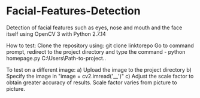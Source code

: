 # Facial-Features-Detection
Detection of facial features such as eyes, nose and mouth and the face itself using OpenCV 3 with Python 2.7.14

How to test:
Clone the repository using: git clone linktorepo
Go to command prompt, redirect to the project directory and type the command - python homepage.py C:\Users\Path-to-project..

To test on a different image:
a) Upload the image to the project directory
b) Specify the image in "image = cv2.imread('__')"
c) Adjust the scale factor to obtain greater accuracy of results. Scale factor varies from picture to picture.
